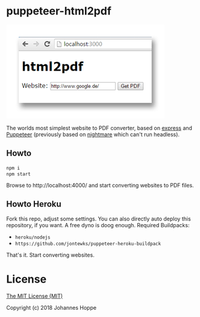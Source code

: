 # puppeteer-html2pdf

![Screenshot](screenshot.png)

The worlds most simplest website to PDF converter, based on [express](http://expressjs.com/) and [Puppeteer](https://github.com/GoogleChrome/puppeteer) (previously based on [nightmare](http://www.nightmarejs.org/) which can't run headless).

## Howto
```
npm i
npm start
```

Browse to http://localhost:4000/ and start converting websites to PDF files.  

## Howto Heroku

Fork this repo, adjust some settings. You can also directly auto deploy this repository, if you want. A free dyno is doog enough. 
Required Buildpacks:
* `heroku/nodejs`
* `https://github.com/jontewks/puppeteer-heroku-buildpack`

That's it. Start converting websites.

# License

[The MIT License (MIT)](LICENSE)  

Copyright (c) 2018 Johannes Hoppe  
